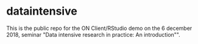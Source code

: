 # dataintensive
This is the public repo for the ON Client/RStudio demo on the 6 december 2018, seminar "Data intensive research in practice: An introduction"". 
